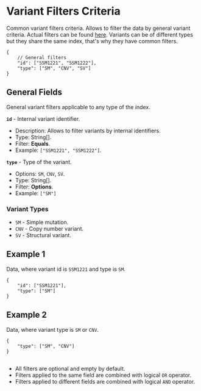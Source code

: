 # Variant Filters Criteria
Common variant filters criteria. Allows to filter the data by general variant criteria. Actual filters can be found [here](../Unite.Indices.Search/Services/Filters/Base/Variants/Criteria/VariantCriteria.cs). Variants can be of different types but they share the same index, that's why they have common filters.

```jsonc
{
    // General filters
    "id": ["SSM1221", "SSM1222"],
    "type": ["SM", "CNV", "SV"]
}
```


## General Fields
General variant filters applicable to any type of the index.

**`id`** - Internal variant identifier.
- Description: Allows to filter variants by internal identifiers.
- Type: String[].
- Filter: **Equals**.
- Example: `["SSM1221", "SSM1222"]`.

**`type`** - Type of the variant.
- Options: `SM`, `CNV`, `SV`.
- Type: String[].
- Filter: **Options**.
- Example: `["SM"]`

### Variant Types
- `SM` - Simple mutation.
- `CNV` - Copy number variant.
- `SV` - Structural variant.


## Example 1
Data, where variant id is `SSM1221` and type is `SM`.

```jsonc
{
    "id": ["SSM1221"],
    "type": ["SM"]
}
```

## Example 2
Data, where variant type is `SM` or `CNV`.

```jsonc
{
    "type": ["SM", "CNV"]
}
```


##
- All filters are optional and empty by default.
- Filters applied to the same field are combined with logical `OR` operator.
- Filters applied to different fields are combined with logical `AND` operator.
